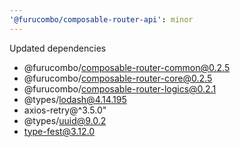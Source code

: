 ```yaml
---
'@furucombo/composable-router-api': minor
---
```


Updated dependencies
- @furucombo/composable-router-common@0.2.5
- @furucombo/composable-router-core@0.2.5
- @furucombo/composable-router-logics@0.2.1
- @types/lodash@4.14.195
- axios-retry@^3.5.0"
- @types/uuid@9.0.2
- type-fest@3.12.0
